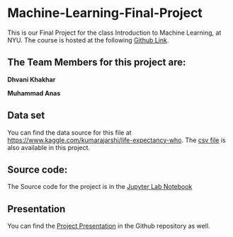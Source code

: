 # Machine-Learning-Final-Project

This is our Final Project for the class Introduction to Machine Learning, at NYU. The course is hosted at the following [Github Link](https://github.com/sdrangan/introml]).

## The Team Members for this project are:

**Dhvani Khakhar**

**Muhammad Anas**

## Data set
You can find the data source for this file at https://www.kaggle.com/kumarajarshi/life-expectancy-who. The [csv file](https://github.com/MuhammadAnas720/Machine-Learning-Final-Project/blob/main/Life%20Expectancy%20Data.csv) is also available in this project.

## Source code:
The Source code for the project is in the [Jupyter Lab Notebook](https://github.com/MuhammadAnas720/Machine-Learning-Final-Project/blob/main/Machine_Learning_Final_Project.ipynb)

## Presentation
You can find the [Project Presentation](https://github.com/MuhammadAnas720/Machine-Learning-Final-Project/blob/main/ML%20presentation.pptx) in the Github repository as well.
